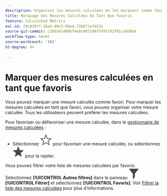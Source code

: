 ```yaml
---
description: Organisez les mesures calculées en les marquant comme favoris.
title: Marquage Des Mesures Calculées En Tant Que Favoris
feature: Calculated Metrics
exl-id: f0c9387f-16a4-40c5-9bed-73b871efd22e
source-git-commit: c209341400bf4e0c00719075f0fc82f81ca9dbb4
workflow-type: tm+mt
source-wordcount: '102'
ht-degree: 4%

---
```


# Marquer des mesures calculées en tant que favoris

Vous pouvez marquer une mesure calculée comme favori. Pour marquer les mesures calculées en tant que favori, vous pouvez organiser votre mesure calculée. Tous les utilisateurs peuvent préférer les mesures calculées.

Pour favoriser ou défavoriser une mesure calculée, dans le [gestionnaire de mesures calculées](/help/components/calc-metrics/cm-workflow/cm-manager.md) :

* Sélectionnez ![StarOutline](/help/assets/icons/StarOutline.svg) pour favoriser une mesure calculée, ou sélectionnez ![Star](/help/assets/icons/Star.svg) pour la rejeter.

Vous pouvez filtrer votre liste de mesures calculées par favoris. Sélectionnez **[!UICONTROL Autres filtres]** dans le panneau ![Filtrer](/help/assets/icons/Filter.svg) **[!UICONTROL Filtrer]** et sélectionnez **[!UICONTROL Favoris]**. Voir [Filtrer la liste des mesures calculées](/help/components/calc-metrics/cm-workflow/cm-filter.md) pour plus d’informations.
